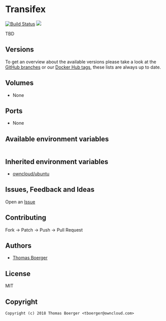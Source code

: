 # Transifex

[![Build Status](https://drone.owncloud.com/api/badges/owncloud-ci/transifex/status.svg)](https://drone.owncloud.com/owncloud-ci/transifex)
[![](https://images.microbadger.com/badges/image/owncloudci/transifex:latest.svg)](https://microbadger.com/images/owncloudci/transifex:latest "Get your own image badge on microbadger.com")

TBD


## Versions

To get an overview about the available versions please take a look at the [GitHub branches](https://github.com/owncloud-ci/transifex/branches/all) or our [Docker Hub tags](https://hub.docker.com/r/owncloud-ci/transifex/tags/), these lists are always up to date.


## Volumes

* None


## Ports

* None


## Available environment variables

```bash

```


## Inherited environment variables

* [owncloud/ubuntu](https://github.com/owncloud/ubuntu#available-environment-variables)


## Issues, Feedback and Ideas

Open an [Issue](https://github.com/owncloud-ci/transifex/issues)


## Contributing

Fork -> Patch -> Push -> Pull Request


## Authors

* [Thomas Boerger](https://github.com/tboerger)


## License

MIT


## Copyright

```
Copyright (c) 2018 Thomas Boerger <tboerger@owncloud.com>
```
